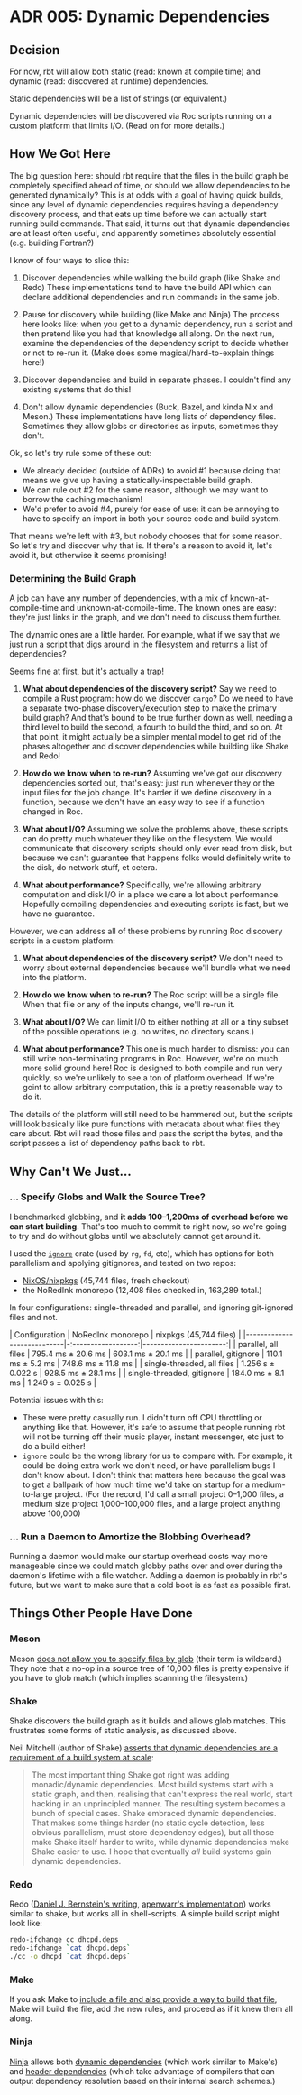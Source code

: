 # ADR 005: Dynamic Dependencies

## Decision

For now, rbt will allow both static (read: known at compile time) and dynamic (read: discovered at runtime) dependencies.

Static dependencies will be a list of strings (or equivalent.)

Dynamic dependencies will be discovered via Roc scripts running on a custom platform that limits I/O.
(Read on for more details.)

## How We Got Here

The big question here: should rbt require that the files in the build graph be completely specified ahead of time, or should we allow dependencies to be generated dynamically?
This is at odds with a goal of having quick builds, since any level of dynamic dependencies requires having a dependency discovery process, and that eats up time before we can actually start running build commands.
That said, it turns out that dynamic dependencies are at least often useful, and apparently sometimes absolutely essential (e.g. building Fortran?)

I know of four ways to slice this:

1. Discover dependencies while walking the build graph (like Shake and Redo)
   These implementations tend to have the build API which can declare additional dependencies and run commands in the same job.

2. Pause for discovery while building (like Make and Ninja)
   The process here looks like: when you get to a dynamic dependency, run a script and then pretend like you had that knowledge all along.
   On the next run, examine the dependencies of the dependency script to decide whether or not to re-run it.
   (Make does some magical/hard-to-explain things here!)

3. Discover dependencies and build in separate phases.
   I couldn't find any existing systems that do this!

4. Don't allow dynamic dependencies (Buck, Bazel, and kinda Nix and Meson.)
   These implementations have long lists of dependency files.
   Sometimes they allow globs or directories as inputs, sometimes they don't.

Ok, so let's try rule some of these out:

- We already decided (outside of ADRs) to avoid #1 because doing that means we give up having a statically-inspectable build graph.
- We can rule out #2 for the same reason, although we may want to borrow the caching mechanism!
- We'd prefer to avoid #4, purely for ease of use: it can be annoying to have to specify an import in both your source code and build system.

That means we're left with #3, but nobody chooses that for some reason.
So let's try and discover why that is.
If there's a reason to avoid it, let's avoid it, but otherwise it seems promising!

### Determining the Build Graph

A job can have any number of dependencies, with a mix of known-at-compile-time and unknown-at-compile-time.
The known ones are easy: they're just links in the graph, and we don't need to discuss them further.

The dynamic ones are a little harder.
For example, what if we say that we just run a script that digs around in the filesystem and returns a list of dependencies?

Seems fine at first, but it's actually a trap!

1. **What about dependencies of the discovery script?**
   Say we need to compile a Rust program: how do we discover `cargo`?
   Do we need to have a separate two-phase discovery/execution step to make the primary build graph?
   And that's bound to be true further down as well, needing a third level to build the second, a fourth to build the third, and so on.
   At that point, it might actually be a simpler mental model to get rid of the phases altogether and discover dependencies while building like Shake and Redo!

2. **How do we know when to re-run?**
   Assuming we've got our discovery dependencies sorted out, that's easy: just run whenever they or the input files for the job change.
   It's harder if we define discovery in a function, because we don't have an easy way to see if a function changed in Roc.

3. **What about I/O?**
   Assuming we solve the problems above, these scripts can do pretty much whatever they like on the filesystem.
   We would communicate that discovery scripts should only ever read from disk, but because we can't guarantee that happens folks would definitely write to the disk, do network stuff, et cetera.

4. **What about performance?**
   Specifically, we're allowing arbitrary computation and disk I/O in a place we care a lot about performance.
   Hopefully compiling dependencies and executing scripts is fast, but we have no guarantee.

However, we can address all of these problems by running Roc discovery scripts in a custom platform:

1. **What about dependencies of the discovery script?**
   We don't need to worry about external dependencies because we'll bundle what we need into the platform.

2. **How do we know when to re-run?**
   The Roc script will be a single file.
   When that file or any of the inputs change, we'll re-run it.

3. **What about I/O?**
   We can limit I/O to either nothing at all or a tiny subset of the possible operations (e.g. no writes, no directory scans.)

4. **What about performance?**
   This one is much harder to dismiss: you can still write non-terminating programs in Roc.
   However, we're on much more solid ground here!
   Roc is designed to both compile and run very quickly, so we're unlikely to see a ton of platform overhead.
   If we're goint to allow arbitrary computation, this is a pretty reasonable way to do it.

The details of the platform will still need to be hammered out, but the scripts will look basically like pure functions with metadata about what files they care about.
Rbt will read those files and pass the script the bytes, and the script passes a list of dependency paths back to rbt.

## Why Can't We Just…

### … Specify Globs and Walk the Source Tree?

I benchmarked globbing, and **it adds 100–1,200ms of overhead before we can start building**.
That's too much to commit to right now, so we're going to try and do without globs until we absolutely cannot get around it.

I used the [`ignore`](https://crates.io/crates/ignore) crate (used by `rg`, `fd`, etc), which has options for both parallelism and applying gitignores, and tested on two repos:

- [NixOS/nixpkgs](https://github.com/NixOS/nixpkgs) (45,744 files, fresh checkout)
- the NoRedInk monorepo (12,408 files checked in, 163,289 total.)

In four configurations: single-threaded and parallel, and ignoring git-ignored files and not.

| Configuration              | NoRedInk monorepo   | nixpkgs (45,744 files) |
|----------------------------|-:------------------:|-----------------------:|
| parallel, all files        | 795.4 ms ±  20.6 ms | 603.1 ms ±  20.1 ms    |
| parallel, gitignore        | 110.1 ms ±   5.2 ms | 748.6 ms ±  11.8 ms    |
| single-threaded, all files |  1.256 s ±  0.022 s | 928.5 ms ±  28.1 ms    |
| single-threaded, gitignore | 184.0 ms ±   8.1 ms |  1.249 s ±  0.025 s    |

Potential issues with this:

- These were pretty casually run.
  I didn't turn off CPU throttling or anything like that.
  However, it's safe to assume that people running rbt will not be turning off their music player, instant messenger, etc just to do a build either!
- `ignore` could be the wrong library for us to compare with.
  For example, it could be doing extra work we don't need, or have parallelism bugs I don't know about.
  I don't think that matters here because the goal was to get a ballpark of how much time we'd take on startup for a medium-to-large project.
  (For the record, I'd call a small project 0–1,000 files, a medium size project 1,000–100,000 files, and a large project anything above 100,000)

### … Run a Daemon to Amortize the Blobbing Overhead?

Running a daemon would make our startup overhead costs way more manageable since we could match globby paths over and over during the daemon's lifetime with a file watcher.
Adding a daemon is probably in rbt's future, but we want to make sure that a cold boot is as fast as possible first.

## Things Other People Have Done

### Meson

Meson [does not allow you to specify files by glob](https://mesonbuild.com/FAQ.html#why-cant-i-specify-target-files-with-a-wildcard) (their term is wildcard.)
They note that a no-op in a source tree of 10,000 files is pretty expensive if you have to glob match (which implies scanning the filesystem.)

### Shake

Shake discovers the build graph as it builds and allows glob matches.
This frustrates some forms of static analysis, as discussed above.

Neil Mitchell (author of Shake) [asserts that dynamic dependencies are a requirement of a build system at scale](https://neilmitchell.blogspot.com/2021/09/reflecting-on-shake-build-system.html):

> The most important thing Shake got right was adding monadic/dynamic
> dependencies. Most build systems start with a static graph, and then, realising
> that can't express the real world, start hacking in an unprincipled manner. The
> resulting system becomes a bunch of special cases. Shake embraced dynamic
> dependencies. That makes some things harder (no static cycle detection,
> less obvious parallelism, must store dependency edges), but all those make
> Shake itself harder to write, while dynamic dependencies make Shake easier
> to use. I hope that eventually *all* build systems gain dynamic dependencies.

### Redo

Redo ([Daniel J. Bernstein's writing](http://cr.yp.to/redo.html), [apenwarr's implementation](https://github.com/apenwarr/redo)) works similar to shake, but works all in shell-scripts.
A simple build script might look like:

```sh
redo-ifchange cc dhcpd.deps
redo-ifchange `cat dhcpd.deps`
./cc -o dhcpd `cat dhcpd.deps`
```

### Make

If you ask Make to [include a file and also provide a way to build that file](https://www.gnu.org/software/make/manual/make.html#Include), Make will build the file, add the new rules, and proceed as if it knew them all along.

### Ninja

[Ninja](https://ninja-build.org) allows both [dynamic dependencies](https://ninja-build.org/manual.html#ref_dyndep) (which work similar to Make's) and [header dependencies](https://ninja-build.org/manual.html#ref_headers) (which take advantage of compilers that can output dependency resolution based on their internal search schemes.)
